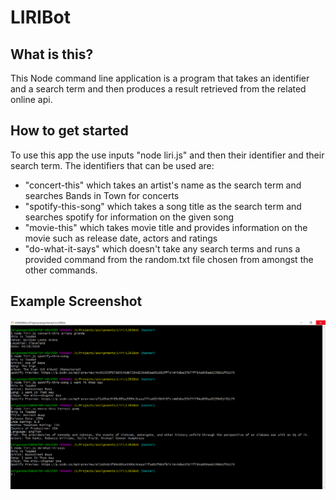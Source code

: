 # LIRIBot
## What is this?
This Node command line application is a program that takes an identifier and a search term and then produces a result retrieved from the related online api.

## How to get started
To use this app the use inputs "node liri.js" and then their identifier and their search term. The identifiers that can be used are:
* "concert-this" which takes an artist's name as the search term and searches Bands in Town for concerts 
* "spotify-this-song" which takes a song title as the search term and searches spotify for information on the given song
* "movie-this" which takes movie title and provides information on the movie such as release date, actors and ratings
* "do-what-it-says" which doesn't take any search terms and runs a provided command from the random.txt file chosen from amongst the other commands.

## Example Screenshot
![Example](https://raw.githubusercontent.com/Saigonomai/LIRIBot/master/Example.png)
